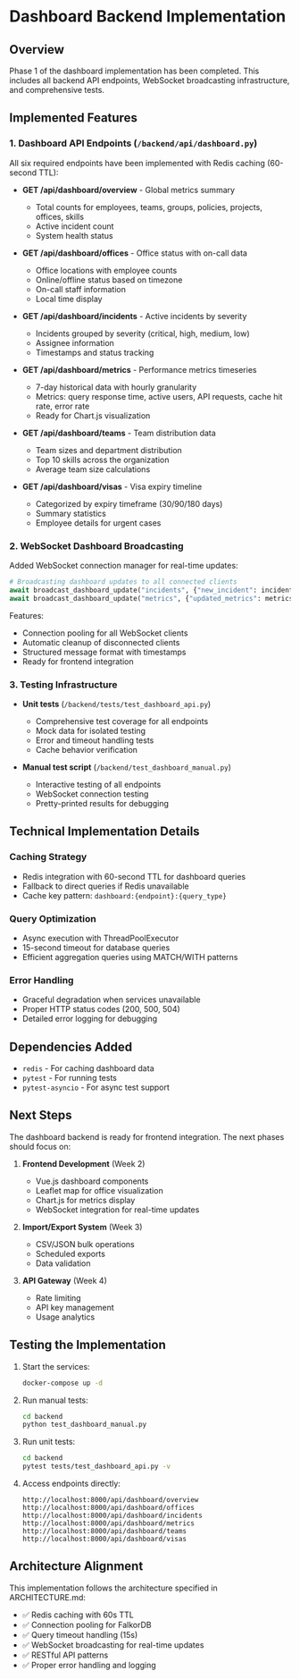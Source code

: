 # Dashboard Backend Implementation

## Overview

Phase 1 of the dashboard implementation has been completed. This includes all backend API endpoints, WebSocket broadcasting infrastructure, and comprehensive tests.

## Implemented Features

### 1. Dashboard API Endpoints (`/backend/api/dashboard.py`)

All six required endpoints have been implemented with Redis caching (60-second TTL):

- **GET /api/dashboard/overview** - Global metrics summary
  - Total counts for employees, teams, groups, policies, projects, offices, skills
  - Active incident count
  - System health status
  
- **GET /api/dashboard/offices** - Office status with on-call data
  - Office locations with employee counts
  - Online/offline status based on timezone
  - On-call staff information
  - Local time display

- **GET /api/dashboard/incidents** - Active incidents by severity
  - Incidents grouped by severity (critical, high, medium, low)
  - Assignee information
  - Timestamps and status tracking

- **GET /api/dashboard/metrics** - Performance metrics timeseries
  - 7-day historical data with hourly granularity
  - Metrics: query response time, active users, API requests, cache hit rate, error rate
  - Ready for Chart.js visualization

- **GET /api/dashboard/teams** - Team distribution data
  - Team sizes and department distribution
  - Top 10 skills across the organization
  - Average team size calculations

- **GET /api/dashboard/visas** - Visa expiry timeline
  - Categorized by expiry timeframe (30/90/180 days)
  - Summary statistics
  - Employee details for urgent cases

### 2. WebSocket Dashboard Broadcasting

Added WebSocket connection manager for real-time updates:

```python
# Broadcasting dashboard updates to all connected clients
await broadcast_dashboard_update("incidents", {"new_incident": incident_data})
await broadcast_dashboard_update("metrics", {"updated_metrics": metrics_data})
```

Features:
- Connection pooling for all WebSocket clients
- Automatic cleanup of disconnected clients
- Structured message format with timestamps
- Ready for frontend integration

### 3. Testing Infrastructure

- **Unit tests** (`/backend/tests/test_dashboard_api.py`)
  - Comprehensive test coverage for all endpoints
  - Mock data for isolated testing
  - Error and timeout handling tests
  - Cache behavior verification

- **Manual test script** (`/backend/test_dashboard_manual.py`)
  - Interactive testing of all endpoints
  - WebSocket connection testing
  - Pretty-printed results for debugging

## Technical Implementation Details

### Caching Strategy
- Redis integration with 60-second TTL for dashboard queries
- Fallback to direct queries if Redis unavailable
- Cache key pattern: `dashboard:{endpoint}:{query_type}`

### Query Optimization
- Async execution with ThreadPoolExecutor
- 15-second timeout for database queries
- Efficient aggregation queries using MATCH/WITH patterns

### Error Handling
- Graceful degradation when services unavailable
- Proper HTTP status codes (200, 500, 504)
- Detailed error logging for debugging

## Dependencies Added

- `redis` - For caching dashboard data
- `pytest` - For running tests
- `pytest-asyncio` - For async test support

## Next Steps

The dashboard backend is ready for frontend integration. The next phases should focus on:

1. **Frontend Development** (Week 2)
   - Vue.js dashboard components
   - Leaflet map for office visualization
   - Chart.js for metrics display
   - WebSocket integration for real-time updates

2. **Import/Export System** (Week 3)
   - CSV/JSON bulk operations
   - Scheduled exports
   - Data validation

3. **API Gateway** (Week 4)
   - Rate limiting
   - API key management
   - Usage analytics

## Testing the Implementation

1. Start the services:
   ```bash
   docker-compose up -d
   ```

2. Run manual tests:
   ```bash
   cd backend
   python test_dashboard_manual.py
   ```

3. Run unit tests:
   ```bash
   cd backend
   pytest tests/test_dashboard_api.py -v
   ```

4. Access endpoints directly:
   ```
   http://localhost:8000/api/dashboard/overview
   http://localhost:8000/api/dashboard/offices
   http://localhost:8000/api/dashboard/incidents
   http://localhost:8000/api/dashboard/metrics
   http://localhost:8000/api/dashboard/teams
   http://localhost:8000/api/dashboard/visas
   ```

## Architecture Alignment

This implementation follows the architecture specified in ARCHITECTURE.md:
- ✅ Redis caching with 60s TTL
- ✅ Connection pooling for FalkorDB
- ✅ Query timeout handling (15s)
- ✅ WebSocket broadcasting for real-time updates
- ✅ RESTful API patterns
- ✅ Proper error handling and logging